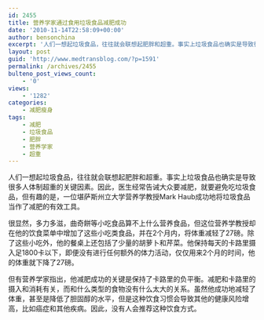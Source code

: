 ```yaml
---
id: 2455
title: 营养学家通过食用垃圾食品减肥成功
date: '2010-11-14T22:58:09+00:00'
author: bensonchina
excerpt: '人们一想起垃圾食品，往往就会联想起肥胖和超重。事实上垃圾食品也确实是导致很多人体制超重的关键因素。因此，医生经常告诫大众要减肥，就要避免吃垃圾食品，但有趣的是，一位堪萨斯州立大学营养学教授Mark Haub成功地将垃圾食品当作了减肥的有效工具。'
layout: post
guid: 'http://www.medtransblog.com/?p=1591'
permalink: /archives/2455
bulteno_post_views_count:
    - '0'
views:
    - '1282'
categories:
    - 减肥瘦身
tags:
    - 减肥
    - 垃圾食品
    - 肥胖
    - 营养学家
    - 超重
---
```


人们一想起垃圾食品，往往就会联想起肥胖和超重。事实上垃圾食品也确实是导致很多人体制超重的关键因素。因此，医生经常告诫大众要减肥，就要避免吃垃圾食品，但有趣的是，一位堪萨斯州立大学营养学教授Mark Haub成功地将垃圾食品当作了减肥的有效工具。

很显然，多力多滋，曲奇餅等小吃食品算不上什么营养食品，但这位营养学教授却在他的饮食菜单中增加了这些小吃类食品，并在2个月内，将体重减轻了27磅。除了这些小吃外，他的餐桌上还包括了少量的胡萝卜和芹菜。他保持每天的卡路里摄入足1800卡以下，即便没有进行任何额外的体力活动，仅仅用来2个月的时间，他的体重就下降了27磅。

但有营养学家指出，他减肥成功的关键是保持了卡路里的负平衡。减肥和卡路里的摄入和消耗有关，而和什么类型的食物没有什么太大的关系。虽然他成功地减轻了体重，甚至是降低了胆固醇的水平，但是这种饮食习惯会导致其他的健康风险增高，比如癌症和其他疾病。因此，没有人会推荐这种饮食方式。